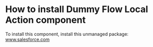 # How to install Dummy Flow Local Action component

To install this component, install this unmanaged package: www.salesforce.com
